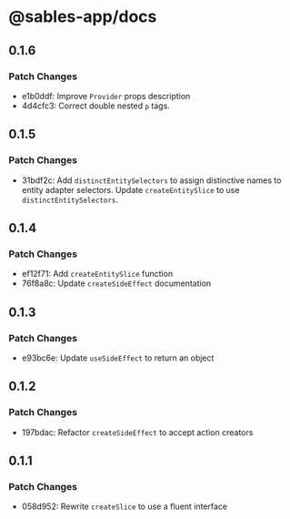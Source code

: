 # @sables-app/docs

## 0.1.6

### Patch Changes

- e1b0ddf: Improve `Provider` props description
- 4d4cfc3: Correct double nested `p` tags.

## 0.1.5

### Patch Changes

- 31bdf2c: Add `distinctEntitySelectors` to assign distinctive names to entity adapter selectors. Update `createEntitySlice` to use `distinctEntitySelectors`.

## 0.1.4

### Patch Changes

- ef12f71: Add `createEntitySlice` function
- 76f8a8c: Update `createSideEffect` documentation

## 0.1.3

### Patch Changes

- e93bc6e: Update `useSideEffect` to return an object

## 0.1.2

### Patch Changes

- 197bdac: Refactor `createSideEffect` to accept action creators

## 0.1.1

### Patch Changes

- 058d952: Rewrite `createSlice` to use a fluent interface
